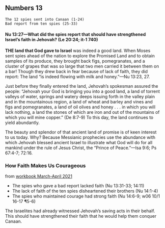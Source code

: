 ## Numbers 13

```
The 12 spies sent into Canaan (1-24)
Bad report from ten spies (25-33)
```

####  Nu 13:27​—What did the spies report that should have strengthened Israel’s faith in Jehovah? (Le 20:24; it-1 740)

**THE land that God gave to Israel** was indeed a good land. When Moses sent spies ahead of the nation to explore the Promised Land and to obtain samples of its produce, they brought back figs, pomegranates, and a cluster of grapes that was so large that two men carried it between them on a bar! Though they drew back in fear because of lack of faith, they did report: The land “is indeed flowing with milk and honey.”​—Nu 13:23, 27.

Just before they finally entered the land, Jehovah’s spokesman assured the people: “Jehovah your God is bringing you into a good land, a land of torrent valleys of water, springs and watery deeps issuing forth in the valley plain and in the mountainous region, a land of wheat and barley and vines and figs and pomegranates, a land of oil olives and honey . . . in which you will lack nothing, a land the stones of which are iron and out of the mountains of which you will mine copper.” (De 8:7-9) To this day, the land continues to yield abundantly.

The beauty and splendor of that ancient land of promise is of keen interest to us today. Why? Because Messianic prophecies use the abundance with which Jehovah blessed ancient Israel to illustrate what God will do for all mankind under the rule of Jesus Christ, the “Prince of Peace.”​—Isa 9:6; Ps 67:4-7; 72:16.

### How Faith Makes Us Courageous

from [workbook March-April 2021](https://www.jw.org/en/library/jw-meeting-workbook/march-april-2021-mwb/Life-and-Ministry-Meeting-Schedule-for-March-22-28-2021/How-Faith-Makes-Us-Courageous/)

- The spies who gave a bad report lacked faith (Nu 13:31-33; 14:11)
- The lack of faith of the ten spies disheartened their brothers (Nu 14:1-4)
- The spies who maintained courage had strong faith (Nu 14:6-9; w06 10/1 16-17 ¶5-6)

The Israelites had already witnessed Jehovah’s saving acts in their behalf. This should have strengthened their faith that he would help them conquer Canaan.
